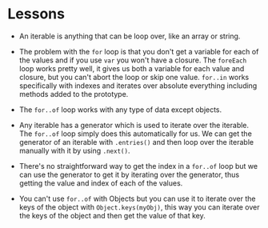 # Lessons

- An iterable is anything that can be loop over, like an array or string.

- The problem with the `for` loop is that you don't get a variable for each of the values and if you use `var` you won't have a closure. The `foreEach` loop works pretty well, it gives us both a variable for each value and closure, but you can't abort the loop or skip one value. `for..in` works specifically with indexes and iterates over absolute everything including methods added to the prototype.

- The `for..of` loop works with any type of data except objects.

- Any iterable has a generator which is used to iterate over the iterable. The `for..of` loop simply does this automatically for us. We can get the generator of an iterable with `.entries()` and then loop over the iterable manually with it by using `.next()`.

- There's no straightforward way to get the index in a `for..of` loop but we can use the generator to get it by iterating over the generator, thus getting the value and index of each of the values.

- You can't use `for..of` with Objects but you can use it to iterate over the keys of the object with `Object.keys(myObj)`, this way you can iterate over the keys of the object and then get the value of that key.
